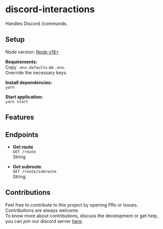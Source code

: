 # discord-interactions

Handles Discord /commands.  

## Setup

Node version: [Node v18+](https://nodejs.org/en/download/)

**Requirements:**  
Copy `.env.defaults` as `.env`.  
Override the necessary keys.  

**Install dependencies:**  
`yarn`  

**Start application:**  
`yarn start`  

## Features

## Endpoints

- **Get route**  
`GET /route`  
String  

- **Get subroute**  
`GET /route/subroute`  
String  

## Contributions

Feel free to contribute to this project by opening PRs or Issues. Contributions are always welcome.  
To know more about contributions, discuss the development or get help, you can join our discord server [here](discord.com).  
